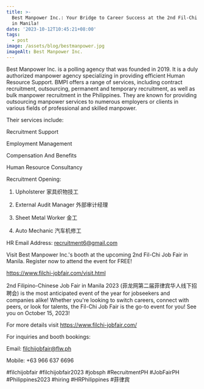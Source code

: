 ```yaml
---
title: >-
  Best Manpower Inc.: Your Bridge to Career Success at the 2nd Fil-Chi Job Fair
  in Manila!
date: '2023-10-12T10:45:21+08:00'
tags:
  - post
image: /assets/blog/bestmanpower.jpg
imageAlt: Best Manpower Inc.
---
```

Best Manpower Inc. is a polling agency that was founded in 2019. It is a duly authorized manpower agency specializing in providing efficient Human Resource Support. BMPI offers a range of services, including contract recruitment, outsourcing, permanent and temporary recruitment, as well as bulk manpower recruitment in the Philippines. They are known for providing outsourcing manpower services to numerous employers or clients in various fields of professional and skilled manpower.



Their services include:

Recruitment Support

Employment Management

Compensation And Benefits

Human Resource Consultancy



Recruitment Opening:



1. Upholsterer 家具织物技工

2. External Audit Manager 外部审计经理

3. Sheet Metal Worker 金工

4. Auto Mechanic 汽车机修工



HR Email Address: recruitment6@gmail.com



Visit Best Manpower Inc.'s booth at the upcoming 2nd Fil-Chi Job Fair in Manila. Register now to attend the event for FREE!



https://www.filchi-jobfair.com/visit.html



2nd Filipino-Chinese Job Fair in Manila 2023 (菲龙网第二届菲律宾华人线下招聘会) is the most anticipated event of the year for jobseekers and companies alike! Whether you're looking to switch careers, connect with peers, or look for talents, the Fil-Chi Job Fair is the go-to event for you! See you on October 15, 2023!



For more details visit https://www.filchi-jobfair.com/



For inquiries and booth bookings:



Email: filchijobfair@flw.ph



Mobile: +63 966 637 6696



\#filchijobfair #filchijobfair2023 #jobsph #RecruitmentPH #JobFairPH #Philippines2023 #hiring #HRPhilippines #菲律宾
